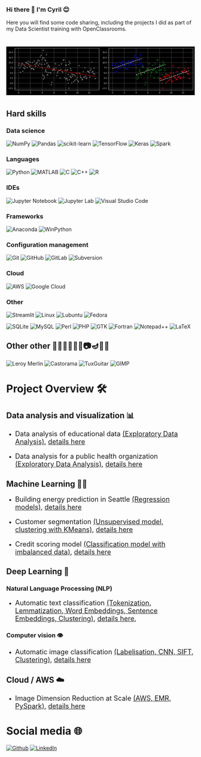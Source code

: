 ### Hi there 👋 I'm Cyril 😊

Here you will find some code sharing, including the projects I did as part of my Data Scientist training with OpenClassrooms.

# ![Cyril GABORIT](https://github.com/CyrilWW/CyrilWW/blob/main/homemade-simpson.png)

## Hard skills
### Data science

![NumPy](https://img.shields.io/badge/numpy-%23013243.svg?style=for-the-badge&logo=numpy&logoColor=white)
![Pandas](https://img.shields.io/badge/pandas-%23150458.svg?style=for-the-badge&logo=pandas&logoColor=white)
![scikit-learn](https://img.shields.io/badge/scikit--learn-%23F7931E.svg?style=for-the-badge&logo=scikit-learn&logoColor=white)
![TensorFlow](https://img.shields.io/badge/TensorFlow-%23FF6F00.svg?style=for-the-badge&logo=TensorFlow&logoColor=white)
![Keras](https://img.shields.io/badge/Keras-%23D00000.svg?style=for-the-badge&logo=Keras&logoColor=white)
![Spark](https://img.shields.io/badge/Spark-PySpark-red?style=for-the-badge&logo=python&logoColor=white)

### Languages

![Python](https://img.shields.io/badge/python-3670A0?style=for-the-badge&logo=python&logoColor=ffdd54)
![MATLAB](https://img.shields.io/badge/-MATLAB-orange?style=for-the-badge&logo=MATLAB&logoColor=white)
![C](https://img.shields.io/badge/C-%2300599C.svg?style=for-the-badge&logo=c&logoColor=white)
![C++](https://img.shields.io/static/v1?style=for-the-badge&message=C%2B%2B&color=00599C&logo=C%2B%2B&logoColor=FFFFFF&label=)
![R](https://img.shields.io/badge/R-%2300599C.svg?style=for-the-badge&logo=R&logoColor=white)

### IDEs

![Jupyter Notebook](https://img.shields.io/badge/Jupyter-Notebook-orange?style=for-the-badge&logo=jupyter&logoColor=orange)
![Jupyter Lab](https://img.shields.io/badge/Jupyter-Lab-red?style=for-the-badge&logo=jupyter&logoColor=orange)
![Visual Studio Code](https://img.shields.io/badge/Visual%20Studio%20Code-0078d7.svg?style=for-the-badge&logo=visual-studio-code&logoColor=white)

### Frameworks

![Anaconda](https://img.shields.io/badge/Anaconda-%2344A833.svg?style=for-the-badge&logo=anaconda&logoColor=white)
![WinPython](https://img.shields.io/badge/WinPython-yellow?style=for-the-badge&logo=python&color=blue&logoColor=yellow)

### Configuration management
![Git](https://img.shields.io/badge/-Git-F05032?&style=for-the-badge&logo=git&logoColor=white)
![GitHub](https://img.shields.io/badge/GitHub-%2312100E.svg?&style=for-the-badge&logo=Github&logoColor=white)
![GitLab](https://img.shields.io/static/v1?style=for-the-badge&message=GitLab&color=FC6D26&logo=GitLab&logoColor=FFFFFF&label=)
![Subversion](https://img.shields.io/static/v1?style=for-the-badge&message=Subversion&color=809CC9&logo=Subversion&logoColor=FFFFFF&label=)

### Cloud
![AWS](https://img.shields.io/badge/Amazon%20AWS-232F3E.svg?style=for-the-badge&logo=Amazon-AWS&logoColor=white)
![Google Cloud](https://img.shields.io/static/v1?style=for-the-badge&message=Google+Cloud&color=4285F4&logo=Google+Cloud&logoColor=FFFFFF&label=)

### Other
![Streamlit](https://img.shields.io/static/v1?style=for-the-badge&message=Streamlit&color=FF4B4B&logo=Streamlit&logoColor=FFFFFF&label=)
![Linux](https://img.shields.io/static/v1?style=for-the-badge&message=Linux&color=222222&logo=Linux&logoColor=FCC624&label=)
![Lubuntu](https://img.shields.io/static/v1?style=for-the-badge&message=Lubuntu&color=0068C8&logo=Lubuntu&logoColor=FFFFFF&label=)
![Fedora](https://img.shields.io/static/v1?style=for-the-badge&message=Fedora&color=51A2DA&logo=Fedora&logoColor=FFFFFF&label=)

![SQLite](https://img.shields.io/static/v1?style=for-the-badge&message=SQLite&color=003B57&logo=SQLite&logoColor=FFFFFF&label=)
![MySQL](https://img.shields.io/static/v1?style=for-the-badge&message=MySQL&color=4479A1&logo=MySQL&logoColor=FFFFFF&label=)
![Perl](https://img.shields.io/static/v1?style=for-the-badge&message=Perl&color=39457E&logo=Perl&logoColor=FFFFFF&label=)
![PHP](https://img.shields.io/static/v1?style=for-the-badge&message=PHP&color=777BB4&logo=PHP&logoColor=FFFFFF&label=)
![GTK](https://img.shields.io/static/v1?style=for-the-badge&message=GTK&color=222222&logo=GTK&logoColor=7FE719&label=)
![Fortran](https://img.shields.io/static/v1?style=for-the-badge&message=Fortran&color=734F96&logo=Fortran&logoColor=FFFFFF&label=)
![Notepad++](https://img.shields.io/badge/Notepad++-90E59A.svg?style=for-the-badge&logo=notepad%2B%2B&logoColor=black)
![LaTeX](https://img.shields.io/static/v1?style=for-the-badge&message=LaTeX&color=008080&logo=LaTeX&logoColor=FFFFFF&label=)


## Other other 🧰🔨🎼🎵🎸🥁📷🪔👟😝
![Leroy Merlin](https://img.shields.io/static/v1?style=for-the-badge&message=Leroy+Merlin&color=222222&logo=Leroy+Merlin&logoColor=78BE20&label=)
![Castorama](https://img.shields.io/static/v1?style=for-the-badge&message=Castorama&color=0078D7&logo=Castorama&logoColor=FFFFFF&label=) 
![TuxGuitar](https://img.shields.io/badge/-TuxGuitar-F05032?&style=for-the-badge&logo=Linux&logoColor=white)
![GIMP](https://img.shields.io/static/v1?style=for-the-badge&message=GIMP&color=5C5543&logo=GIMP&logoColor=FFFFFF&label=)

 
# 

# Project Overview 🛠

## Data analysis and visualization 📊

- <p style="font-size:18px; ">Data analysis of educational data <a href="https://github.com/CyrilWW/OC-DS-Projet-2">(Exploratory Data Analysis)</a>, <a href="https://nbviewer.org/github.com/CyrilWW/OC-DS-Projet-2/blob/main/notebooks/1_EDA_en.ipynb" >details here</a></p>

- <p style="font-size:18px; ">Data analysis for a public health organization <a href="https://github.com/CyrilWW/OC-DS-Projet-3">(Exploratory Data Analysis)</a>, <a href="https://nbviewer.org/github.com/CyrilWW/OC-DS-Projet-3/blob/main/notebooks/1_Exploration_en.ipynb" >details here</a></p>

## Machine Learning 👨‍🎓

- <p style="font-size:18px; ">Building energy prediction in Seattle <a href="https://github.com/CyrilWW/OC-DS-Projet-4">(Regression models)</a>, <a href="https://nbviewer.org/github.com/CyrilWW/OC-DS-Projet-4/blob/main/notebooks/1_exploration_en.ipynb" >details here</a></p>

- <p style="font-size:18px; ">Customer segmentation <a href="https://github.com/CyrilWW/Projet_5">(Unsupervised model, clustering with KMeans)</a>, <a href="https://nbviewer.org/github/CyrilWW/OC-DS-Projet-5/blob/main/notebooks/1_exploration_en.ipynb" >details here</a></p>

- <p style="font-size:18px; ">Credit scoring model <a href="https://github.com/CyrilWW/OC-DS-Projet-7">(Classification model with imbalanced data)</a>, <a href="https://nbviewer.org/github.com/CyrilWW/OC-DS-Projet-7/blob/main/notebooks/1_EDA.ipynb" >details here</a></p>


## Deep Learning 🧠

### Natural Language Processing (NLP)


- <p style="font-size:18px; ">Automatic text classification <a href="https://github.com/CyrilWW/OC-DS-Projet-6">(Tokenization, Lemmatization, Word Embeddings, Sentence Embeddings, Clustering)</a>, <a href="https://nbviewer.org/github.com/CyrilWW/OC-DS-Projet-6/notebooks/1_exploration_en.ipynb" >details here</a>, </p>


### Computer vision 👁

- <p style="font-size:18px; ">Automatic image classification <a href="https://github.com/CyrilWW/OC-DS-Projet-6">(Labelisation, CNN, SIFT, Clustering)</a>, <a href="https://nbviewer.org/github.com/CyrilWW/OC-DS-Projet-6/notebooks/1_exploration_en.ipynb" >details here</a></p>


## Cloud / AWS 	☁️

- <p style="font-size:18px; ">Image Dimension Reduction at Scale <a href="https://github.com/CyrilWW/OC-DS-Projet-8">(AWS, EMR, PySpark)</a>, <a href="https://github.com/CyrilWW/OC-DS-Projet-8/tree/main/src" >details here</a></p>



# Social media 🌐

<p>
<a href="https://github.com/CyrilWW" target="_blank"><img alt="Github" src="https://img.shields.io/badge/GitHub-%2312100E.svg?&style=for-the-badge&logo=Github&logoColor=white" /></a> 
<a href="https://www.linkedin.com/in/cyril-gaborit-816434210/" target="_blank"><img alt="LinkedIn" src="https://img.shields.io/badge/linkedin-%230077B5.svg?&style=for-the-badge&logo=linkedin&logoColor=white" /></a> 
</p>




<!-- # Hidden info 

 -->
